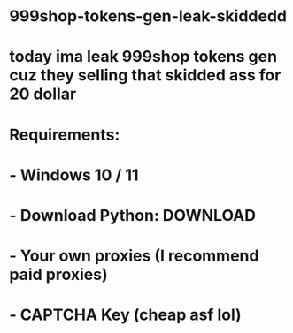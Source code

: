# 999shop-tokens-gen-leak-skiddedd
# today ima leak 999shop tokens gen cuz they selling that skidded ass for 20 dollar 
# Requirements:
 # - Windows 10 / 11
 # - Download Python: DOWNLOAD
 # - Your own proxies (I recommend paid proxies)
 # - CAPTCHA Key (cheap asf lol)
